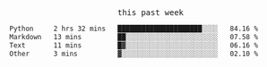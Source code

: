 

<p align="center"><samp>this past week</samp></p>
<!--START_SECTION:waka-->

```txt
Python     2 hrs 32 mins   █████████████████████░░░░   84.16 %
Markdown   13 mins         ██░░░░░░░░░░░░░░░░░░░░░░░   07.58 %
Text       11 mins         █▓░░░░░░░░░░░░░░░░░░░░░░░   06.16 %
Other      3 mins          ▓░░░░░░░░░░░░░░░░░░░░░░░░   02.10 %
```

<!--END_SECTION:waka-->


